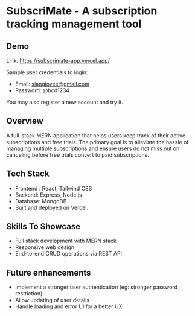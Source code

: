 # SubscriMate - A subscription tracking management tool

## Demo
Link: https://subscrimate-app.vercel.app/  
  
Sample user credentials to login:
* Email: siangjoyee@gmail.com
* Password: @bcd1234

You may also register a new account and try it.

## Overview
A full-stack MERN application that helps users keep track of their active subscriptions and free trials. The primary goal is to alleviate the hassle of managing multiple subscriptions and ensure users do not miss out on canceling before free trials convert to paid subscriptions.

## Tech Stack
* Frontend : React, Tailwind CSS
* Backend: Express, Node.js
* Database: MongoDB
* Built and deployed on Vercel.

## Skills To Showcase
* Full stack development with MERN stack
* Responsive web design
* End-to-end CRUD operations via REST API

## Future enhancements
* Implement a stronger user authentication (eg: stronger password restriction)
* Allow updating of user details
* Handle loading and error UI for a better UX 


